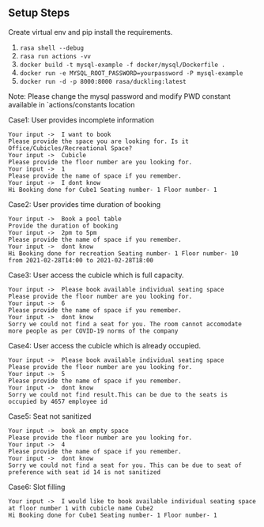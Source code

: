 ## Setup Steps
Create virtual env and pip install the requirements.

1. `rasa shell --debug`
2. `rasa run actions -vv`
3. `docker build -t mysql-example -f docker/mysql/Dockerfile .`   
3. `docker run -e MYSQL_ROOT_PASSWORD=yourpassword -P mysql-example`
4. `docker run -d -p 8000:8000 rasa/duckling:latest`

Note: Please change the mysql password and modify PWD constant available in `actions/constants location

Case1: User provides incomplete information

```
Your input ->  I want to book                                                                                                         
Please provide the space you are looking for. Is it Office/Cubicles/Recreational Space?
Your input ->  Cubicle                                                                                                                
Please provide the floor number are you looking for.
Your input ->  1                                                                                                                      
Please provide the name of space if you remember.
Your input ->  I dont know                                                                                                            
Hi Booking done for Cube1 Seating number- 1 Floor number- 1
```

Case2: User provides time duration of booking

```
Your input ->  Book a pool table                                                                                                      
Provide the duration of booking
Your input ->  2pm to 5pm                                                                                                             
Please provide the name of space if you remember.
Your input ->  dont know                                                                                                              
Hi Booking done for recreation Seating number- 1 Floor number- 10  from 2021-02-28T14:00 to 2021-02-28T18:00

```

Case3: User access the cubicle which is full capacity.

````
Your input ->  Please book available individual seating space                                                                         
Please provide the floor number are you looking for.
Your input ->  6                                                                                                                      
Please provide the name of space if you remember.
Your input ->  dont know                                                                                                              
Sorry we could not find a seat for you. The room cannot accomodate more people as per COVID-19 norms of the company
````

Case4: User access the cubicle which is already occupied.

```
Your input ->  Please book available individual seating space                                                                         
Please provide the floor number are you looking for.
Your input ->  5                                                                                                                      
Please provide the name of space if you remember.
Your input ->  dont know                                                                                                              
Sorry we could not find result.This can be due to the seats is occupied by 4657 employee id

```

Case5: Seat not sanitized

```
Your input ->  book an empty space                                                                                                    
Please provide the floor number are you looking for.
Your input ->  4                                                                                                                      
Please provide the name of space if you remember.
Your input ->  dont know                                                                                                              
Sorry we could not find a seat for you. This can be due to seat of preference with seat id 14 is not sanitized
```

Case6: Slot filling

```
Your input ->  I would like to book available individual seating space at floor number 1 with cubicle name Cube2                                                   
Hi Booking done for Cube1 Seating number- 1 Floor number- 1
```


